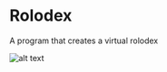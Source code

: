 # Rolodex
A program that creates a virtual rolodex 

![alt text](https://s7d9.scene7.com/is/image/NewellRubbermaid/Rolodex-Homepage-50-50-solid_02_desktop)


